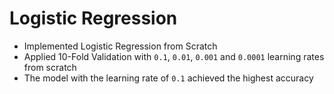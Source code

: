 # Logistic Regression

- Implemented Logistic Regression from Scratch
- Applied 10-Fold Validation with `0.1`, `0.01`, `0.001` and `0.0001` learning rates from scratch
- The model with the learning rate of `0.1` achieved the highest accuracy
